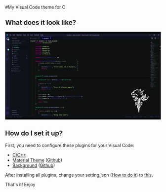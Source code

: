 #My Visual Code theme for C
## What does it look like?
![theme](content/theme.gif)
## How do I set it up?
First, you need to configure these plugins for your Visual Code:
* [C/C++](https://marketplace.visualstudio.com/items?itemName=ms-vscode.cpptools)
* [Material Theme](https://marketplace.visualstudio.com/items?itemName=Equinusocio.vsc-material-theme) ([Github](https://github.com/material-ocean/Material-Ocean))
* [Background](https://marketplace.visualstudio.com/items?itemName=shalldie.background) ([Github](https://github.com/shalldie/vscode-background))  

After installing all plugins, change your setting.json ([How to do it](https://code.visualstudio.com/docs/getstarted/settings)) to [this](https://github.com/ThePersonThat/vscode-theme/blob/master/settings.json).

That's it! Enjoy